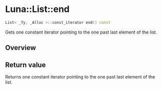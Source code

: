 # Luna::List::end

```c++
List< _Ty, _Alloc >::const_iterator end() const
```

Gets one constant iterator pointing to the one past last element of the list. 

## Overview


## Return value
Returns one constant iterator pointing to the one past last element of the list. 


